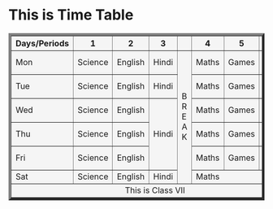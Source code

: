 <!DOCTYPE html>
<html lang="en">
<head>
  <meta charset="UTF-8">
  <meta http-equiv="X-UA-Compatible" content="IE=edge">
  <meta name="viewport" content="width=device-width, initial-scale=1.0">
  <title>FED Assignment - Aryan Riyal 1910991177</title>
  <style>
    th, tr, td {
      background-color: whitesmoke;
    }
    table{
      background-color: whitesmoke;
    }
  </style>
</head>
<body>
  <h1>This is Time Table</h1>

  <table border="5" cellspacing="6" cellpadding="8">
    <tr>
      <th>Days/Periods</th>
      <th>1</th>
      <th>2</th>
      <th>3</th>
      <th>  </th>
      <th>4</th>
      <th>5</th>
      <th>6</th>
    </tr>
    <tr>
      <td>Mon</td>
      <td>Science</td>
      <td>English</td>
      <td>Hindi</td>
      <td rowspan = "6">B <br>R <br>E <br>A <br>K </td>
      <td>Maths</td>
      <td>Games</td>
      <td>Moral Science</td>
    </tr>
    <tr>
      <td>Tue</td>
      <td>Science</td>
      <td>English</td>
      <td>Hindi</td>
      <td>Maths</td>
      <td>Games</td>
      <td>Moral Science</td>
    </tr>
    <tr>
      <td>Wed</td>
      <td>Science</td>
      <td>English</td>
      <td rowspan ="3">Hindi</td>
      <td>Maths</td>
      <td>Games</td>
      <td>Moral Science</td>
    </tr>
    <tr>
      <td>Thu</td>
      <td>Science</td>
      <td>English</td>
      <td>Maths</td>
      <td>Games</td>
      <td>Moral Science</td>
    </tr>
    <tr>
      <td>Fri</td>
      <td>Science</td>
      <td>English</td>
      <td>Maths</td>
      <td>Games</td>
      <td>Moral Science</td>
    </tr>
    <tr>
      <td>Sat</td>
      <td>Science</td>
      <td>English</td>
      <td>Hindi</td>
      <td colspan ="3">Maths</td>
    </tr>
    <tr>
      <td colspan = "8" align="center">This is Class VII</td>
    </tr>
  </table>
</body>
</html>

